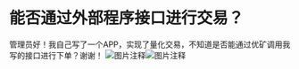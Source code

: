 # 能否通过外部程序接口进行交易？

管理员好！我自己写了一个APP，实现了量化交易，不知道是否能通过优矿调用我写的接口进行下单？谢谢！
![图片注释](http://www.winnovo.com/ym.png)![图片注释](http://www.winnovo.com/ym2.png)